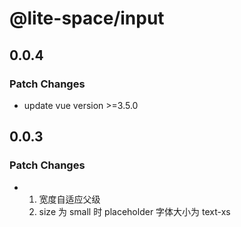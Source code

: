 # @lite-space/input

## 0.0.4

### Patch Changes

- update vue version >=3.5.0

## 0.0.3

### Patch Changes

- 1. 宽度自适应父级
  2. size 为 small 时 placeholder 字体大小为 text-xs
